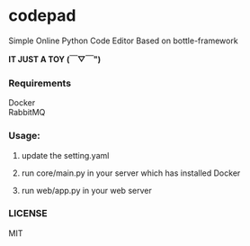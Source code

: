 # codepad
Simple Online Python Code Editor Based on bottle-framework 

**IT JUST A TOY (￣▽￣")**  

### Requirements  

Docker  
RabbitMQ  

### Usage:  

1) update the setting.yaml  

2) run core/main.py in your server which has installed Docker

3) run web/app.py in your web server


### LICENSE  
MIT
